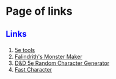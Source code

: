# Page of links

## <p style="color:blue">Links</p>
1. [5e tools](https://5e.tools/)
2. [Falindrith's Monster Maker](https://ebshimizu.github.io/5emm/#/)
3. [D&D 5e Random Character Generator](https://tetra-cube.com/dnd/dnd-char-gen.html)
4. [Fast Character](https://fastcharacter.com/)
